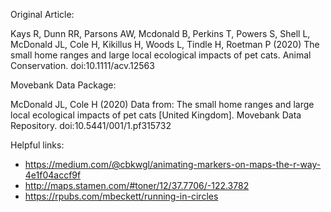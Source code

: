 Original Article:

Kays R, Dunn RR, Parsons AW, Mcdonald B, Perkins T, Powers S, Shell L, McDonald JL, Cole H, Kikillus H, Woods L, Tindle H, Roetman P (2020) The small home ranges and large local ecological impacts of pet cats. Animal Conservation. doi:10.1111/acv.12563

Movebank Data Package:

McDonald JL, Cole H (2020) Data from: The small home ranges and large local ecological impacts of pet cats [United Kingdom]. Movebank Data Repository. doi:10.5441/001/1.pf315732

Helpful links:

- https://medium.com/@cbkwgl/animating-markers-on-maps-the-r-way-4e1f04accf9f
- http://maps.stamen.com/#toner/12/37.7706/-122.3782
- https://rpubs.com/mbeckett/running-in-circles